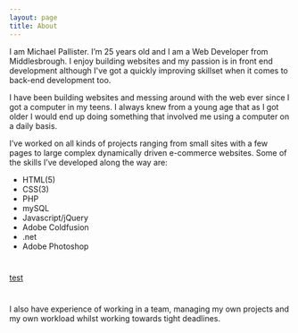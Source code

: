 ```yaml
---
layout: page
title: About
---
```


I am Michael Pallister. I’m 25 years old and I am a Web Developer from Middlesbrough. I enjoy building websites and my passion is in front end development although I've got a quickly improving skillset when it comes to back-end development too.

I have been building websites and messing around with the web ever since I got a computer in my teens. I always knew from a young age that as I got older I would end up doing something that involved me using a computer on a daily basis.

I’ve worked on all kinds of projects ranging from small sites with a few pages to large complex dynamically driven e-commerce websites. Some of the skills I’ve developed along the way are:

* HTML(5)
* CSS(3)
* PHP
* mySQL
* Javascript/jQuery
* Adobe Coldfusion
* .net
* Adobe Photoshop

#
<a href="test">test</a>
#

I also have experience of working in a team, managing my own projects and my own workload whilst working towards tight deadlines. 
